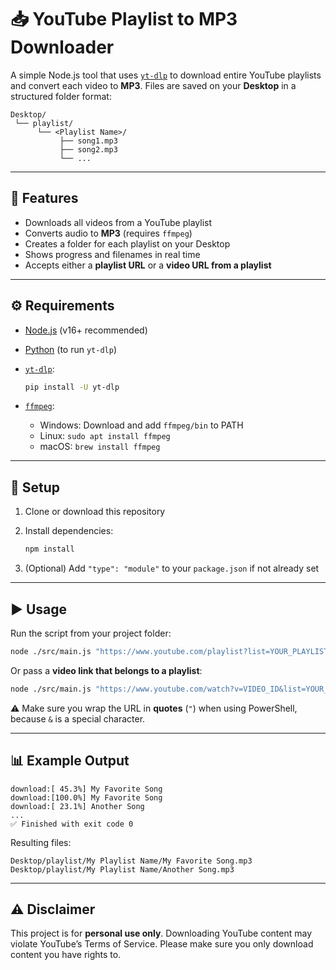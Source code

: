 # 📥 YouTube Playlist to MP3 Downloader

A simple Node.js tool that uses [`yt-dlp`](https://github.com/yt-dlp/yt-dlp) to download entire YouTube playlists and convert each video to **MP3**.
Files are saved on your **Desktop** in a structured folder format:

```
Desktop/
 └── playlist/
      └── <Playlist Name>/
           ├── song1.mp3
           ├── song2.mp3
           └── ...
```

---

## 🚀 Features

* Downloads all videos from a YouTube playlist
* Converts audio to **MP3** (requires `ffmpeg`)
* Creates a folder for each playlist on your Desktop
* Shows progress and filenames in real time
* Accepts either a **playlist URL** or a **video URL from a playlist**

---

## ⚙️ Requirements

* [Node.js](https://nodejs.org/) (v16+ recommended)
* [Python](https://www.python.org/) (to run `yt-dlp`)
* [`yt-dlp`](https://github.com/yt-dlp/yt-dlp):

  ```bash
  pip install -U yt-dlp
  ```
* [`ffmpeg`](https://ffmpeg.org/download.html):

  * Windows: Download and add `ffmpeg/bin` to PATH
  * Linux: `sudo apt install ffmpeg`
  * macOS: `brew install ffmpeg`

---

## 📂 Setup

1. Clone or download this repository
2. Install dependencies:

   ```bash
   npm install
   ```
3. (Optional) Add `"type": "module"` to your `package.json` if not already set

---

## ▶️ Usage

Run the script from your project folder:

```bash
node ./src/main.js "https://www.youtube.com/playlist?list=YOUR_PLAYLIST_ID"
```

Or pass a **video link that belongs to a playlist**:

```bash
node ./src/main.js "https://www.youtube.com/watch?v=VIDEO_ID&list=YOUR_PLAYLIST_ID"
```

⚠️ Make sure you wrap the URL in **quotes** (`"`) when using PowerShell, because `&` is a special character.

---

## 📊 Example Output

```text
download:[ 45.3%] My Favorite Song
download:[100.0%] My Favorite Song
download:[ 23.1%] Another Song
...
✅ Finished with exit code 0
```

Resulting files:

```
Desktop/playlist/My Playlist Name/My Favorite Song.mp3
Desktop/playlist/My Playlist Name/Another Song.mp3
```

---

## ⚠️ Disclaimer

This project is for **personal use only**.
Downloading YouTube content may violate YouTube’s Terms of Service. Please make sure you only download content you have rights to.

